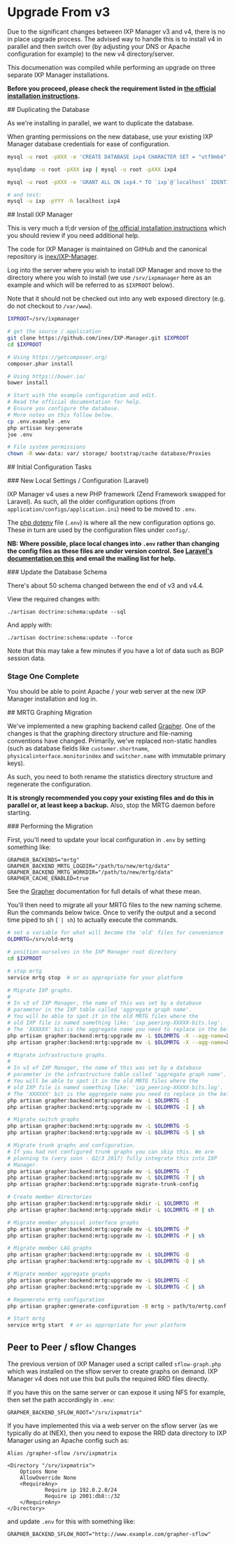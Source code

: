 # Upgrade From v3

Due to the significant changes between IXP Manager v3 and v4, there is no in place upgrade process. The advised way to handle this is to install v4 in parallel and then switch over (by adjusting your DNS or Apache configuration for example) to the new v4 directory/server.


This documenation was compiled while performing an upgrade on three separate IXP Manager installations.

**Before you proceed, please check the requirement listed in [the official installation instructions](manually.md).**

## Duplicating the Database

As we're installing in parallel, we want to duplicate the database.

When granting permissions on the new database, use your existing IXP Manager database credentials for ease of configuration.

```sh
mysql -u root -pXXX -e 'CREATE DATABASE ixp4 CHARACTER SET = "utf8mb4" COLLATE = "utf8mb4_unicode_ci";'

mysqldump -u root -pXXX ixp | mysql -u root -pXXX ixp4

mysql -u root -pXXX -e 'GRANT ALL ON ixp4.* TO `ixp`@`localhost` IDENTIFIED BY "YYY";'

# and test:
mysql -u ixp -pYYY -h localhost ixp4
```



## Install IXP Manager

This is very much a tl;dr version of [the official installation instructions](manually.md) which you should review if you need additional help.

The code for IXP Manager is maintained on GitHub and the canonical repository is [inex/IXP-Manager](https://github.com/inex/IXP-Manager).

Log into the server where you wish to install IXP Manager and move to the directory where you wish to install (we use `/srv/ixpmanager` here as an example and which will be referred to as `$IXPROOT` below).

Note that it should not be checked out into any web exposed directory (e.g. do not checkout to `/var/www`).

```sh
IXPROOT=/srv/ixpmanager

# get the source / application
git clone https://github.com/inex/IXP-Manager.git $IXPROOT
cd $IXPROOT

# Using https://getcomposer.org/
composer.phar install

# Using https://bower.io/
bower install

# Start with the example configuration and edit.
# Read the official documentation for help.
# Ensure you configure the database.
# More notes on this follow below.
cp .env.example .env
php artisan key:generate
joe .env

# File system permissions
chown -R www-data: var/ storage/ bootstrap/cache database/Proxies
```



## Initial Configuration Tasks

### New Local Settings / Configuration (Laravel)

IXP Manager v4 uses a new PHP framework (Zend Framework swapped for Laravel). As such, all the older configuration options (from `application/configs/application.ini`) need to be moved to `.env`.

The [php dotenv](https://github.com/vlucas/phpdotenv) file (`.env`) is where all the new configuration options go. These in turn are used by the configuration files under `config/`.

**NB: Where possible, place local changes into `.env` rather than changing the config files as these files are under version control. See [Laravel's documentation on this](http://laravel.com/docs/5.4/installation#configuration) and email the mailing list for help.**



### Update the Database Schema

There's about 50 schema changed between the end of v3 and v4.4.

View the required changes with:

```
./artisan doctrine:schema:update --sql
```

And apply with:

```
./artisan doctrine:schema:update --force
```
 Note that this may take a few minutes if you have a lot of data such as BGP session data.


### Stage One Complete

You should be able to point Apache / your web server at the new IXP Manager installation and log in.


## MRTG Graphing Migration

We've implemented a new graphing backend called [Grapher](../features/grapher.md). One of the changes is that the graphing directory structure and file-naming conventions have changed. Primarily, we've replaced non-static handles (such as database fields like `customer.shortname`, `physicalinterface.monitorindex` and `switcher.name` with immutable primary keys).

As such, you need to both rename the statistics directory structure and regenerate the configuration.

**It is strongly recommended you copy your existing files and do this in parallel or, at least keep a backup.** Also, stop the MRTG daemon before starting.


### Performing the Migration

First, you'll need to update your local configuration in `.env` by setting something like:

```
GRAPHER_BACKENDS="mrtg"
GRAPHER_BACKEND_MRTG_LOGDIR="/path/to/new/mrtg/data"
GRAPHER_BACKEND_MRTG_WORKDIR="/path/to/new/mrtg/data"
GRAPHER_CACHE_ENABLED=true
```

See the [Grapher](../features/grapher.md) documentation for full details of what these mean.

You'll then need to migrate all your MRTG files to the new naming scheme. Run the commands below twice. Once to verify the output and a second time piped to sh (` | sh`) to actually execute the commands.

```sh
# set a variable for what will become the 'old' files for convenience
OLDMRTG=/srv/old-mrtg

# position ourselves in the IXP Manager root directory
cd $IXPROOT

# stop mrtg
service mrtg stop  # or as appropriate for your platform

# Migrate IXP graphs.
#
# In v3 of IXP Manager, the name of this was set by a database
# parameter in the IXP table called 'aggregate graph name'.
# You will be able to spot it in the old MRTG files where the
# old IXP file is named something like: 'ixp_peering-XXXXX-bits.log'.
# The 'XXXXXX' bit is the aggregate name you need to replace in the below:
php artisan grapher:backend:mrtg:upgrade mv -L $OLDMRTG -X --agg-name=XXXXXX
php artisan grapher:backend:mrtg:upgrade mv -L $OLDMRTG -X --agg-name=XXXXXX | sh

# Migrate infrastructure graphs.
#
# In v3 of IXP Manager, the name of this was set by a database
# parameter in the infrastructure table called 'aggregate graph name'.
# You will be able to spot it in the old MRTG files where the
# old IXP file is named something like: 'ixp_peering-XXXXX-bits.log'.
# The 'XXXXXX' bit is the aggregate name you need to replace in the below:
php artisan grapher:backend:mrtg:upgrade mv -L $OLDMRTG -I
php artisan grapher:backend:mrtg:upgrade mv -L $OLDMRTG -I | sh

# Migrate switch graphs
php artisan grapher:backend:mrtg:upgrade mv -L $OLDMRTG -S
php artisan grapher:backend:mrtg:upgrade mv -L $OLDMRTG -S | sh

# Migrate trunk graphs and configuration.
# If you had not configured trunk graphs you can skip this. We are
# planning to (very soon - Q2/3 2017) fully integrate this into IXP
# Manager.
php artisan grapher:backend:mrtg:upgrade mv -L $OLDMRTG -T
php artisan grapher:backend:mrtg:upgrade mv -L $OLDMRTG -T | sh
php artisan grapher:backend:mrtg:upgrade migrate-trunk-config

# Create member directories
php artisan grapher:backend:mrtg:upgrade mkdir -L $OLDMRTG -M
php artisan grapher:backend:mrtg:upgrade mkdir -L $OLDMRTG -M | sh

# Migrate member physical interface graphs
php artisan grapher:backend:mrtg:upgrade mv -L $OLDMRTG -P
php artisan grapher:backend:mrtg:upgrade mv -L $OLDMRTG -P | sh

# Migrate member LAG graphs
php artisan grapher:backend:mrtg:upgrade mv -L $OLDMRTG -Q
php artisan grapher:backend:mrtg:upgrade mv -L $OLDMRTG -Q | sh

# Migrate member aggregate graphs
php artisan grapher:backend:mrtg:upgrade mv -L $OLDMRTG -C
php artisan grapher:backend:mrtg:upgrade mv -L $OLDMRTG -C | sh

# Regenerate mrtg configuration
php artisan grapher:generate-configuration -B mrtg > path/to/mrtg.conf

# Start mrtg
service mrtg start  # or as appropriate for your platform
```

## Peer to Peer / sflow Changes

The previous version of IXP Manager used a script called `sflow-graph.php` which was installed on the sflow server to create graphs on demand. IXP Manager v4 does not use this but pulls the required RRD files directly.

If you have this on the same server or can expose it using NFS for example, then set the path accordingly in `.env`:

```
GRAPHER_BACKEND_SFLOW_ROOT="/srv/ixpmatrix"
```

If you have implemented this via a web server on the sflow server (as we typically do at INEX), then you need to expose the RRD data directory to IXP Manager using an Apache config such as:

```
Alias /grapher-sflow /srv/ixpmatrix

<Directory "/srv/ixpmatrix">
    Options None
    AllowOverride None
    <RequireAny>
            Require ip 192.0.2.0/24
            Require ip 2001:db8::/32
    </RequireAny>
</Directory>
```

and update `.env` for this with something like:

```
GRAPHER_BACKEND_SFLOW_ROOT="http://www.example.com/grapher-sflow"
```
